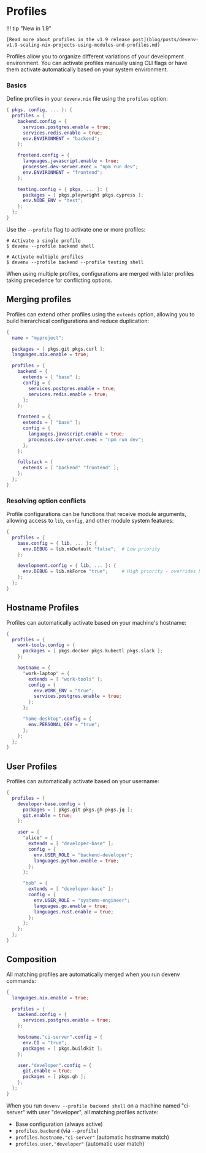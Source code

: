 # Profiles

!!! tip "New in 1.9"

    [Read more about profiles in the v1.9 release post](blog/posts/devenv-v1.9-scaling-nix-projects-using-modules-and-profiles.md)

Profiles allow you to organize different variations of your development environment. You can activate profiles manually using CLI flags or have them activate automatically based on your system environment.

### Basics

Define profiles in your `devenv.nix` file using the `profiles` option:

```nix
{ pkgs, config, ... }: {
  profiles = {
    backend.config = {
      services.postgres.enable = true;
      services.redis.enable = true;
      env.ENVIRONMENT = "backend";
    };

    frontend.config = {
      languages.javascript.enable = true;
      processes.dev-server.exec = "npm run dev";
      env.ENVIRONMENT = "frontend";
    };

    testing.config = { pkgs, ... }: {
      packages = [ pkgs.playwright pkgs.cypress ];
      env.NODE_ENV = "test";
    };
  };
}
```

Use the `--profile` flag to activate one or more profiles:

```shell-session
# Activate a single profile
$ devenv --profile backend shell

# Activate multiple profiles
$ devenv --profile backend --profile testing shell
```

When using multiple profiles, configurations are merged with later profiles taking precedence for conflicting options.

## Merging profiles

Profiles can extend other profiles using the `extends` option, allowing you to build hierarchical configurations and reduce duplication:

```nix
{
  name = "myproject";

  packages = [ pkgs.git pkgs.curl ];
  languages.nix.enable = true;

  profiles = {
    backend = {
      extends = [ "base" ];
      config = {
        services.postgres.enable = true;
        services.redis.enable = true;
      };
    };

    frontend = {
      extends = [ "base" ];
      config = {
        languages.javascript.enable = true;
        processes.dev-server.exec = "npm run dev";
      };
    };

    fullstack = {
      extends = [ "backend" "frontend" ];
    };
  };
}
```

### Resolving option conflicts

Profile configurations can be functions that receive module arguments, allowing access to `lib`, `config`, and other module system features:

```nix
{
  profiles = {
    base.config = { lib, ... }: {
      env.DEBUG = lib.mkDefault "false";  # Low priority
    };

    development.config = { lib, ... }: {
      env.DEBUG = lib.mkForce "true";     # High priority - overrides base
    };
  };
}
```

## Hostname Profiles

Profiles can automatically activate based on your machine's hostname:

```nix
{
  profiles = {
    work-tools.config = {
      packages = [ pkgs.docker pkgs.kubectl pkgs.slack ];
    };

    hostname = {
      "work-laptop" = {
        extends = [ "work-tools" ];
        config = {
          env.WORK_ENV = "true";
          services.postgres.enable = true;
        };
      };

      "home-desktop".config = {
        env.PERSONAL_DEV = "true";
      };
    };
  };
}
```

## User Profiles

Profiles can automatically activate based on your username:

```nix
{
  profiles = {
    developer-base.config = {
      packages = [ pkgs.git pkgs.gh pkgs.jq ];
      git.enable = true;
    };

    user = {
      "alice" = {
        extends = [ "developer-base" ];
        config = {
          env.USER_ROLE = "backend-developer";
          languages.python.enable = true;
        };
      };

      "bob" = {
        extends = [ "developer-base" ];
        config = {
          env.USER_ROLE = "systems-engineer";
          languages.go.enable = true;
          languages.rust.enable = true;
        };
      };
    };
  };
}
```

## Composition

All matching profiles are automatically merged when you run devenv commands:

```nix
{
  languages.nix.enable = true;

  profiles = {
    backend.config = {
      services.postgres.enable = true;
    };

    hostname."ci-server".config = {
      env.CI = "true";
      packages = [ pkgs.buildkit ];
    };

    user."developer".config = {
      git.enable = true;
      packages = [ pkgs.gh ];
    };
  };
}
```

When you run `devenv --profile backend shell` on a machine named "ci-server" with user "developer", all matching profiles activate:

- Base configuration (always active)
- `profiles.backend` (via `--profile`)
- `profiles.hostname."ci-server"` (automatic hostname match)
- `profiles.user."developer"` (automatic user match)
